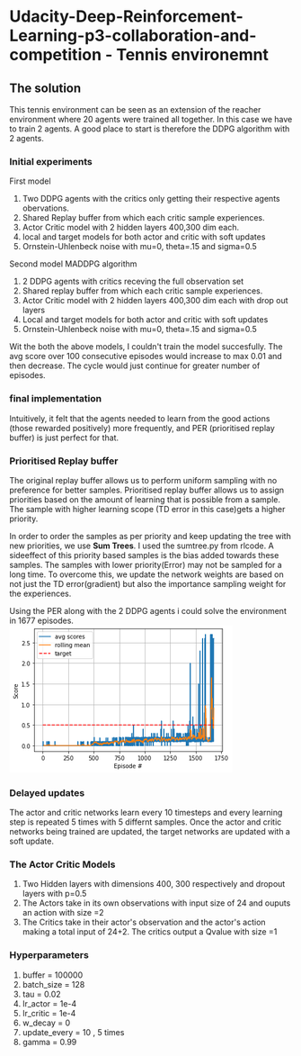 # Udacity-Deep-Reinforcement-Learning-p3-collaboration-and-competition - Tennis environemnt

## The solution
This tennis environment can be seen as an extension of the reacher environment where 20 agents were trained all together. In this case we have to train 2 agents.
A good place to start is therefore the DDPG algorithm with 2 agents. 

### Initial experiments
First model
1. Two DDPG agents with the critics only getting their respective agents obervations.
2. Shared Replay buffer from which each critic sample experiences.
3. Actor Critic model with 2 hidden layers 400,300 dim each.
4. local and target models for both actor and critic with soft updates
5. Ornstein-Uhlenbeck noise with mu=0, theta=.15 and sigma=0.5

Second model
MADDPG algorithm
1. 2 DDPG agents with critics receving the full observation set
2. Shared replay buffer from which each critic sample experiences.
3. Actor Critic model with 2 hidden layers 400,300 dim each with drop out layers
4. Local and target models for both actor and critic with soft updates
5. Ornstein-Uhlenbeck noise with mu=0, theta=.15 and sigma=0.5

Wit the both the above models, I couldn't train the model succesfully. The avg score over 100 consecutive episodes would increase to max 0.01 and then decrease. The cycle would just continue for greater number of episodes.

### final implementation
Intuitively, it felt that the agents needed to learn from the good actions (those rewarded positively) more frequently, and PER (prioritised replay buffer) is just perfect for that.

### Prioritised Replay buffer
The original replay buffer allows us to perform uniform sampling with no preference for better samples. Prioritised replay buffer allows us to assign priorities based on the amount of learning that is possible from a sample. The sample with higher learning scope (TD error in this case)gets a higher priority.

In order to order the samples as per priority and keep updating the tree with new priorities, we use **Sum Trees**. I used the sumtree.py from rlcode.
A sideeffect of this priority based samples is the bias added towards these samples. The samples with lower priority(Error) may not be sampled for a long time. To overcome this,  we update the network weights are based on not just the TD error(gradient) but also the importance sampling weight for the experiences.

Using the PER along with the 2 DDPG agents i could solve the environment in 1677 episodes.
![](images/avg_scores_graph.png)

### Delayed updates
The actor and critic networks learn every 10 timesteps and every learning step is repeated 5 times with 5 differnt samples.
Once the actor and critic networks being trained are updated, the target networks are updated with a soft update.

### The Actor Critic Models
1. Two Hidden layers with dimensions 400, 300 respectively and dropout layers with p=0.5
2. The Actors take in its own observations with input size of 24 and ouputs an action with size =2
3. The Critics take in their actor's observation and the actor's action making a total input of 24+2. The critics output a Qvalue with size =1

### Hyperparameters
1. buffer = 100000
2. batch_size = 128
3. tau = 0.02
4. lr_actor = 1e-4
5. lr_critic = 1e-4
6. w_decay = 0
7. update_every = 10 , 5 times
8. gamma = 0.99







